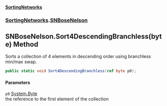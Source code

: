 #### [SortingNetworks](index.md 'index')
### [SortingNetworks](SortingNetworks.md 'SortingNetworks').[SNBoseNelson](SortingNetworks_SNBoseNelson.md 'SortingNetworks.SNBoseNelson')
## SNBoseNelson.Sort4DescendingBranchless(byte) Method
Sorts a collection of 4 elements in descending order using branchless min/max swap.  
```csharp
public static void Sort4DescendingBranchless(ref byte p0);
```
#### Parameters
<a name='SortingNetworks_SNBoseNelson_Sort4DescendingBranchless(byte)_p0'></a>
`p0` [System.Byte](https://docs.microsoft.com/en-us/dotnet/api/System.Byte 'System.Byte')  
the reference to the first element of the collection
  
